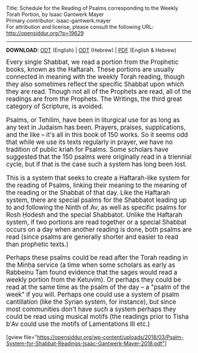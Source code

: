 <html>
<head></head>
<body>
Title: Schedule for the Reading of Psalms corresponding to the Weekly Torah Portion, by Isaac Gantwerk Mayer<br />
Primary contributor: isaac-gantwerk.mayer<br />
For attribution and license, please consult the following URL: <a href="http://opensiddur.org/?p=19629">http://opensiddur.org/?p=19629</a>
<p />
<hr />

<style type="text/css" media="all">.printfriendly {display: none!important;}</style>

<strong>DOWNLOAD:</strong> 
<a href="https://opensiddur.org/wp-content/uploads/2018/03/Psalm-System-for-Shabbat-Readings-Isaac-Gantwerk-Mayer-2018.odt">ODT</a> (English) | <a href="https://opensiddur.org/wp-content/uploads/2018/03/לוח-קריאת-תהלים-לפי-פרשת-השבוע-Isaac-Gantwerk-Mayer-2018.odt">ODT</a> (Hebrew) | <a href="https://opensiddur.org/wp-content/uploads/2018/03/Psalm-System-for-Shabbat-Readings-Isaac-Gantwerk-Mayer-2018.pdf">PDF</a> (English &amp; Hebrew)

<div class="english" style="font-size: 1.2em;">
Every single Shabbat, we read a portion from the Prophetic books, known as the Haftarah. These portions are usually connected in meaning with the weekly Torah reading, though they also sometimes reflect the specific Shabbat upon which they are read. Though not all of the Prophets are read, all of the readings are from the Prophets. The Writings, the third great category of Scripture, is avoided.

Psalms, or Tehilim, have been in liturgical use for as long as any text in Judaism has been. Prayers, praises, supplications, and the like – it's all in this book of 150 works. So it seems odd that while we use its texts regularly in prayer, we have no tradition of public kriah for Psalms. Some scholars have suggested that the 150 psalms were originally read in a triennial cycle, but if that is the case such a system has long been lost.

This is a system that seeks to create a Haftarah-like system for the reading of Psalms, linking their meaning to the meaning of the reading or the Shabbat of that day. Like the Haftarah system, there are special psalms for the Shabbatot leading up to and following the Ninth of Av, as well as specific psalms for Rosh Ḥodesh and the special Shabbatot. Unlike the Haftarah system, if two portions are read together or a special Shabbat occurs on a day when another reading is done, both psalms are read (since psalms are generally shorter and easier to read than prophetic texts.)

Perhaps these psalms could be read after the Torah reading in the Minḥa service (a time when some scholars as early as Rabbeinu Tam found evidence that the sages would read a weekly portion from the Ketuvim). Or perhaps they could be read at the same time as the psalm of the day – a "psalm of the week" if you will. Perhaps one could use a system of psalm cantillation (like the Syrian system, for instance), but since most communities don't have such a system perhaps they could be read using musical motifs (the readings prior to Tisha b'Av could use the motifs of Lamentations III etc.)
</div>

[gview file="https://opensiddur.org/wp-content/uploads/2018/03/Psalm-System-for-Shabbat-Readings-Isaac-Gantwerk-Mayer-2018.pdf"]
</body>
</html>